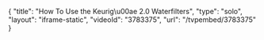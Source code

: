 {
    "title": "How To Use the Keurig\u00ae 2.0 Waterfilters",
    "type": "solo",
    "layout": "iframe-static",
    "videoId": "3783375",
    "url": "\/tvpembed\/3783375"
}